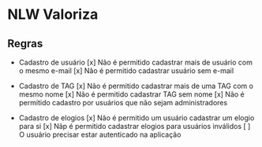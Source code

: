 # NLW Valoriza


## Regras

- Cadastro de usuário
[x] Não é permitido cadastrar mais de usuário com o mesmo e-mail
[x] Não é permitido cadastrar usuário sem e-mail

- Cadastro de TAG
[x] Não é permitido cadastrar mais de uma TAG com o mesmo nome
[x] Não é permitido cadastrar TAG sem nome
[x] Não é permitido cadastro por usuários que não sejam administradores

- Cadastro de elogios
[x] Não é permitido um usuário cadastrar um elogio para si
[x] Nãp é permitido cadastrar elogios para usuários inválidos
[ ] O usuário precisar estar autenticado na aplicação